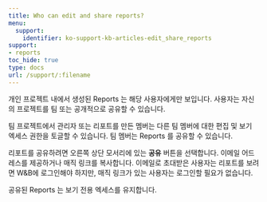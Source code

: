 ```yaml
---
title: Who can edit and share reports?
menu:
  support:
    identifier: ko-support-kb-articles-edit_share_reports
support:
- reports
toc_hide: true
type: docs
url: /support/:filename
---
```


개인 프로젝트 내에서 생성된 Reports 는 해당 사용자에게만 보입니다. 사용자는 자신의 프로젝트를 팀 또는 공개적으로 공유할 수 있습니다.

팀 프로젝트에서 관리자 또는 리포트를 만든 멤버는 다른 팀 멤버에 대한 편집 및 보기 엑세스 권한을 토글할 수 있습니다. 팀 멤버는 Reports 를 공유할 수 있습니다.

리포트를 공유하려면 오른쪽 상단 모서리에 있는 **공유** 버튼을 선택합니다. 이메일 어드레스를 제공하거나 매직 링크를 복사합니다. 이메일로 초대받은 사용자는 리포트를 보려면 W&B에 로그인해야 하지만, 매직 링크가 있는 사용자는 로그인할 필요가 없습니다.

공유된 Reports 는 보기 전용 엑세스를 유지합니다.
